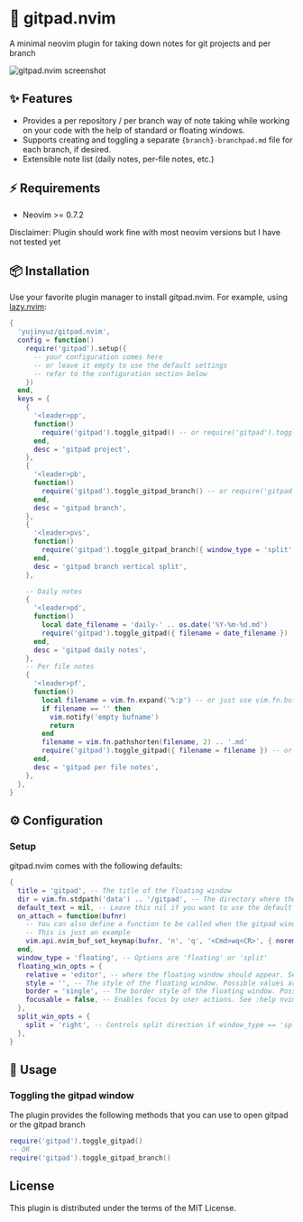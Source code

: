 # 📝 gitpad.nvim

A minimal neovim plugin for taking down notes for git projects and per branch

![gitpad.nvim screenshot](https://github.com/yujinyuz/gitpad.nvim/assets/10972027/516838f5-9e14-4177-9abc-6f71a4b7feac)

## ✨ Features

- Provides a per repository / per branch way of note taking while working on your code with the help
  of standard or floating windows.
- Supports creating and toggling a separate `{branch}-branchpad.md` file for each branch,
  if desired.
- Extensible note list (daily notes, per-file notes, etc.)

## ⚡️ Requirements

- Neovim >= 0.7.2

Disclaimer: Plugin should work fine with most neovim versions but I have not tested yet

## 📦 Installation

Use your favorite plugin manager to install gitpad.nvim. For example,
using [lazy.nvim](https://github.com/folke/lazy.nvim):

```lua
{
  'yujinyuz/gitpad.nvim',
  config = function()
    require('gitpad').setup({
      -- your configuration comes here
      -- or leave it empty to use the default settings
      -- refer to the configuration section below
    })
  end,
  keys = {
    {
      '<leader>pp',
      function()
        require('gitpad').toggle_gitpad() -- or require('gitpad').toggle_gitpad({ title = 'Project notes' })
      end,
      desc = 'gitpad project',
    },
    {
      '<leader>pb',
      function()
        require('gitpad').toggle_gitpad_branch() -- or require('gitpad').toggle_gitpad_branch({ title = 'Branch notes' })
      end,
      desc = 'gitpad branch',
    },
    {
      '<leader>pvs',
      function()
        require('gitpad').toggle_gitpad_branch({ window_type = 'split', split_win_opts = { split = 'right' } })
      end,
      desc = 'gitpad branch vertical split',
    },

    -- Daily notes
    {
      '<leader>pd',
      function()
        local date_filename = 'daily-' .. os.date('%Y-%m-%d.md')
        require('gitpad').toggle_gitpad({ filename = date_filename }) -- or require('gitpad').toggle_gitpad({ filename = date_filename, title = 'Daily notes' })
      end,
      desc = 'gitpad daily notes',
    },
    -- Per file notes
    {
      '<leader>pf',
      function()
        local filename = vim.fn.expand('%:p') -- or just use vim.fn.bufname()
        if filename == '' then
          vim.notify('empty bufname')
          return
        end
        filename = vim.fn.pathshorten(filename, 2) .. '.md'
        require('gitpad').toggle_gitpad({ filename = filename }) -- or require('gitpad').toggle_gitpad({ filename = filename, title = 'Current file notes' })
      end,
      desc = 'gitpad per file notes',
    },
  },
}

```

## ⚙︎ Configuration

### Setup

gitpad.nvim comes with the following defaults:

```lua
{
  title = 'gitpad', -- The title of the floating window
  dir = vim.fn.stdpath('data') .. '/gitpad', -- The directory where the notes are stored. Possible value is a valid path ie '~/notes'
  default_text = nil, -- Leave this nil if you want to use the default text
  on_attach = function(bufnr)
    -- You can also define a function to be called when the gitpad window is opened, by setting the `on_attach` option:
    -- This is just an example
    vim.api.nvim_buf_set_keymap(bufnr, 'n', 'q', '<Cmd>wq<CR>', { noremap = true, silent = true })
  end,
  window_type = 'floating', -- Options are 'floating' or 'split'
  floating_win_opts = {
    relative = 'editor', -- where the floating window should appear. See :help nvim_open_win()
    style = '', -- The style of the floating window. Possible values are `'minimal'` (no line numbers, statusline, or sign column. See :help nvim_open_win() '), and `''` (default Neovim style).
    border = 'single', -- The border style of the floating window. Possible values are `'single'`, `'double'`, `'shadow'`, `'rounded'`, and `''` (no border).
    focusable = false, -- Enables focus by user actions. See :help nvim_open_win()
  },
  split_win_opts = {
    split = 'right', -- Controls split direction if window_type == 'split'. Options are 'left', 'right', 'above', or 'below'. See :help nvim_open_win()
  },
}
```

## 🚀 Usage

### Toggling the gitpad window

The plugin provides the following methods that you can use to open gitpad or the gitpad branch

```lua
require('gitpad').toggle_gitpad()
-- OR
require('gitpad').toggle_gitpad_branch()
```

## License

This plugin is distributed under the terms of the MIT License.
